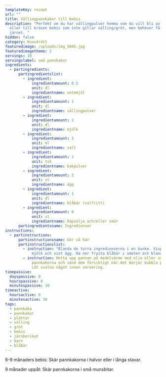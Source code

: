 ```yaml
---
templateKey: recept
url: ""
title: Vällingpannkakor till bebis
description: "Perfekt om du har vällingpulver hemma som du vill bli av med,
  eller till kräsen bebis som inte gillar välling/gröt, men behöver få i sig
  järnet. "
hidden: false
category: Huvudrätt
featuredimage: /uploads/img_5045.jpg
featuredimagetheme: 2
servings: 10
servingslabel: små pannkakor
ingredients:
  - partingredients:
      partingredientslist:
        - ingredient:
            ingredientamount: 0.5
            unit: dl
            ingredientname: vetemjöl
        - ingredient:
            ingredientamount: 1
            unit: dl
            ingredientname: vällingpulver
        - ingredient:
            ingredientamount: 1
            unit: dl
            ingredientname: mjölk
        - ingredient:
            ingredientamount: 1
            unit: ml
            ingredientname: salt
        - ingredient:
            ingredientamount: 1
            unit: tsk
            ingredientname: bakpulver
        - ingredient:
            ingredientamount: 2
            unit: st
            ingredientname: ägg
        - ingredient:
            ingredientamount: 1
            unit: dl
            ingredientname: blåbär (valfritt)
        - ingredient:
            ingredientamount: 0
            unit: st
            ingredientname: Rapsolja och/eller smör
      partingredientsname: Ingredienser
instructions:
  - partinstructions:
      partinstructionsname: Gör så här
      partinstructionslist:
        - instruction: "Blanda de torra ingredienserna i en bunke. Vispa sedan i först
            mjölk och sist ägg. Ha ner frysta blåbär i smeten och blanda. "
        - instruction: Hetta upp pannan på medelvärme med olja eller smör. Stek
            pannkakorna och vänd dem försiktigt när det börjar bubbla på ytan.
            Låt svalna något innan servering.
timepassive:
  dayspassive: 0
  hourspassive: 0
  minutespassive: 10
timeactive:
  hoursactive: 0
  minutesactive: 10
tags:
  - pannkaka
  - pannkakor
  - plättar
  - välling
  - gröt
  - bebis
  - järnberikat
  - barn
  - blåbär
---
```

6﻿-9 månaders bebis: Skär pannkakorna i halvor eller i långa stavar.

9﻿ månader uppåt: Skär pannkakorna i små munsbitar.